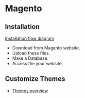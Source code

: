 # Magento

## Installation
[Installation flow diagram](http://devdocs.magento.com/guides/v2.0/install-gde/install-flow-diagram.html)
- Download from Magento website.
- Upload these files.
- Make a Database.
- Access the your website.

## Customize Themes
- [Themes overview][a]

 [a]:http://devdocs.magento.com/guides/v2.1/frontend-dev-guide/themes/theme-overview.html